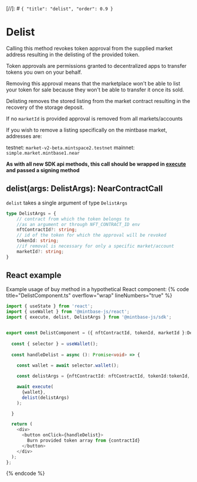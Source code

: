 [//]: # `{ "title": "delist", "order": 0.9 }`

# Delist 

Calling this method revokes token approval from the supplied market address resulting in the delisting of the provided token.

Token approvals are permissions granted to decentralized apps to transfer tokens you own on your behalf.

Removing this approval means that the marketplace won't be able to list your token for sale because they won't be able to transfer it once its sold.

Delisting removes the stored listing from the market contract resulting in the recovery of the storage deposit.

If no `marketId` is provided approval is removed from all markets/accounts

If you wish to remove a listing specifically on the mintbase market, addresses are:

testnet: `market-v2-beta.mintspace2.testnet`
mainnet: `simple.market.mintbase1.near`

**As with all new SDK api methods, this call should be wrapped in [execute](../#execute) and passed a signing method**

## delist(args: DelistArgs): NearContractCall

`delist` takes a single argument of type `DelistArgs`

```typescript
type DelistArgs = {
    // contract from which the token belongs to
    //as an argument or through NFT_CONTRACT_ID env
    nftContractId?: string;
    // id of the token for which the approval will be revoked
    tokenId: string;
    //if removal is necessary for only a specific market/account
    marketId?: string;
}
```


## React example

Example usage of buy method in a hypothetical React component:
{% code title="DelistComponent.ts" overflow="wrap" lineNumbers="true" %}

```typescript
import { useState } from 'react';
import { useWallet } from '@mintbase-js/react';
import { execute, delist, DelistArgs } from '@mintbase-js/sdk';


export const DelistComponent = ({ nftContractId, tokenId, marketId }:DelistArgs): JSX.Element => {
  
  const { selector } = useWallet();
  
  const handleDelist = async (): Promise<void> => {
    
    const wallet = await selector.wallet();

    const delistArgs = {nftContractId: nftContractId, tokenId:tokenId, marketId:marketId}

    await execute(
      {wallet},
      delist(delistArgs)
    );

  }

  return (
    <div>
      <button onClick={handleDelist}>
        Burn provided token array from {contractId}
      </button>
    </div>
  );
};
```
{% endcode %}
